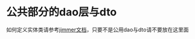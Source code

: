 # 公共部分的dao层与dto

如何定义实体类请参考[jimmer文档](https://babyfish-ct.github.io/jimmer-doc/zh/docs/query/usage)，只要不是公用dao与dto请不要放在这里面
